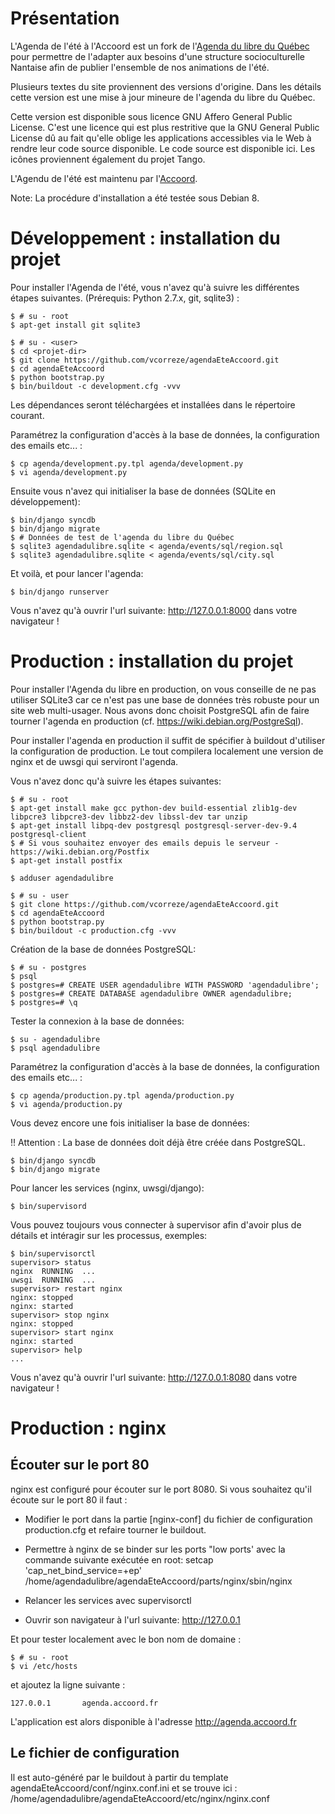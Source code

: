 Présentation
============

L'Agenda de l'été à l'Accoord est un fork de l'[Agenda du libre du Québec](https://github.com/mlhamel/agendadulibre) pour
permettre de l'adapter aux besoins d'une structure socioculturelle Nantaise
afin de publier l'ensemble de nos animations de l'été.

Plusieurs textes du site proviennent des versions d'origine. Dans les détails cette
version est une mise à jour mineure de l'agenda du libre du Québec.

Cette version est disponible sous licence GNU Affero General Public License.
C'est une licence qui est plus restritive que la GNU General Public License
dû au fait qu'elle oblige les applications accessibles via le Web à rendre leur
 code source disponible. Le code source est disponible ici. Les
icônes proviennent également du projet Tango.

L'Agendu de l'été est maintenu par l'[Accoord](https://www.accoord.fr/).

Note: La procédure d'installation a été testée sous Debian 8.

Développement : installation du projet
======================================

Pour installer l'Agenda de l'été, vous n'avez qu'à suivre les différentes
étapes suivantes. (Prérequis: Python 2.7.x, git, sqlite3) :

    $ # su - root
    $ apt-get install git sqlite3

    $ # su - <user>
    $ cd <projet-dir>
    $ git clone https://github.com/vcorreze/agendaEteAccoord.git
    $ cd agendaEteAccoord
    $ python bootstrap.py
    $ bin/buildout -c development.cfg -vvv

Les dépendances seront téléchargées et installées dans le répertoire courant.

Paramétrez la configuration d'accès à la base de données, la 
configuration des emails etc... :

    $ cp agenda/development.py.tpl agenda/development.py
    $ vi agenda/development.py
    
Ensuite vous n'avez qui initialiser la base de données (SQLite en
développement):

    $ bin/django syncdb
    $ bin/django migrate
    $ # Données de test de l'agenda du libre du Québec
    $ sqlite3 agendadulibre.sqlite < agenda/events/sql/region.sql
    $ sqlite3 agendadulibre.sqlite < agenda/events/sql/city.sql
    
Et voilà, et pour lancer l'agenda:

    $ bin/django runserver

Vous n'avez qu'à ouvrir l'url suivante: http://127.0.0.1:8000 dans votre
navigateur !

Production : installation du projet
===================================

Pour installer l'Agenda du libre en production, on vous conseille de ne pas 
utiliser SQLite3 car ce n'est pas une base de données très robuste pour un 
site web multi-usager. Nous avons donc choisit PostgreSQL afin de faire tourner 
l'agenda en production (cf. https://wiki.debian.org/PostgreSql).

Pour installer l'agenda en production il suffit de spécifier à buildout 
d'utiliser la configuration de production. Le tout compilera localement une
version de nginx et de uwsgi qui serviront l'agenda.

Vous n'avez donc qu'à suivre les étapes suivantes:

    $ # su - root
    $ apt-get install make gcc python-dev build-essential zlib1g-dev libpcre3 libpcre3-dev libbz2-dev libssl-dev tar unzip
    $ apt-get install libpq-dev postgresql postgresql-server-dev-9.4 postgresql-client 
    $ # Si vous souhaitez envoyer des emails depuis le serveur - https://wiki.debian.org/Postfix
    $ apt-get install postfix
    
    $ adduser agendadulibre

    $ # su - user
    $ git clone https://github.com/vcorreze/agendaEteAccoord.git
    $ cd agendaEteAccoord
    $ python bootstrap.py
    $ bin/buildout -c production.cfg -vvv

Création de la base de données PostgreSQL:

    $ # su - postgres
    $ psql
    $ postgres=# CREATE USER agendadulibre WITH PASSWORD 'agendadulibre';
    $ postgres=# CREATE DATABASE agendadulibre OWNER agendadulibre;
    $ postgres=# \q

Tester la connexion à la base de données:

    $ su - agendadulibre
    $ psql agendadulibre

Paramétrez la configuration d'accès à la base de données, la 
configuration des emails etc... :

    $ cp agenda/production.py.tpl agenda/production.py
    $ vi agenda/production.py

Vous devez encore une fois initialiser la base de données:

!! Attention : La base de données doit déjà être créée dans PostgreSQL.

    $ bin/django syncdb
    $ bin/django migrate
    
Pour lancer les services (nginx, uwsgi/django):

    $ bin/supervisord
    
Vous pouvez toujours vous connecter à supervisor afin d'avoir plus de détails
et intéragir sur les processus, exemples:

    $ bin/supervisorctl
    supervisor> status
    nginx  RUNNING  ...
    uwsgi  RUNNING  ...
    supervisor> restart nginx
    nginx: stopped
    nginx: started
    supervisor> stop nginx
    nginx: stopped
    supervisor> start nginx
    nginx: started
    supervisor> help
    ...

Vous n'avez qu'à ouvrir l'url suivante: http://127.0.0.1:8080 dans votre
navigateur !

Production : nginx
==================

Écouter sur le port 80
----------------------

nginx est configuré pour écouter sur le port 8080. Si vous souhaitez qu'il 
écoute sur le port 80 il faut :

- Modifier le port dans la partie [nginx-conf] du fichier de configuration
  production.cfg et refaire tourner le buildout.

- Permettre à nginx de se binder sur les ports "low ports' avec la commande 
  suivante exécutée en root: setcap 'cap_net_bind_service=+ep' /home/agendadulibre/agendaEteAccoord/parts/nginx/sbin/nginx

- Relancer les services avec supervisorctl

- Ouvrir son navigateur à l'url suivante: http://127.0.0.1

Et pour tester localement avec le bon nom de domaine :

    $ # su - root
    $ vi /etc/hosts

et ajoutez la ligne suivante :

    127.0.0.1       agenda.accoord.fr

L'application est alors disponible à l'adresse http://agenda.accoord.fr

Le fichier de configuration
---------------------------

Il est auto-généré par le buildout à partir du template agendaEteAccoord/conf/nginx.conf.ini
et se trouve ici : /home/agendadulibre/agendaEteAccoord/etc/nginx/nginx.conf






